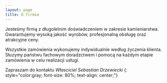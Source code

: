 ```yaml
---
layout: page
title: O firmie
---
```


Jesteśmy firmą z długoletnim doświadczeniem w zakresie kamieniarstwa. Gwarantujemy wysoką jakość wyrobów, profesjonalną obsługę oraz atrakcyjne ceny.

Wszystkie zamówienia wykonujemy indywidualnie według życzenia klienta. Słuzymy państwu fachowym doradzctwem i pomocą na każdym etapie zamówienia w celu realizacji usługi.

Zapraszam do kontaktu
*Własciciel Sebastian Drzewiecki*
{: style="color:gray; font-size: 80%; text-align: center;"}

